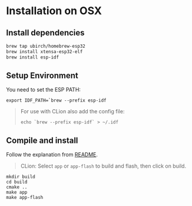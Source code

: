 # Installation on OSX

## Install dependencies
```bash
brew tap ubirch/homebrew-esp32
brew install xtensa-esp32-elf
brew install esp-idf
```

## Setup Environment

You need to set the ESP PATH:

```
export IDF_PATH=`brew --prefix esp-idf
```

> For use with CLion also add the config file: 
>	```
>	echo `brew --prefix esp-idf` > ~/.idf
>	```

## Compile and install 

Follow the explanation from [README](README.md).

> CLion: Select `app` or `app-flash` to build and flash, then click on build.

```
mkdir build
cd build
cmake ..
make app
make app-flash
```